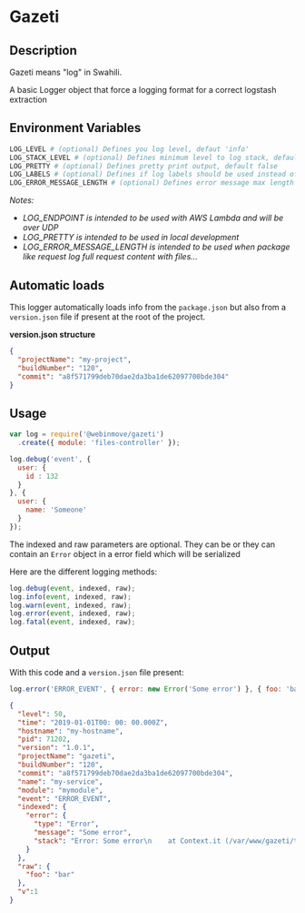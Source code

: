 # Gazeti

## Description

Gazeti means "log" in Swahili.

A basic Logger object that force a logging format for a correct logstash extraction

## Environment Variables

```sh
LOG_LEVEL # (optional) Defines you log level, defaut 'info'
LOG_STACK_LEVEL # (optional) Defines minimum level to log stack, default 'error'
LOG_PRETTY # (optional) Defines pretty print output, default false
LOG_LABELS # (optional) Defines if log labels should be used instead of levels, default false
LOG_ERROR_MESSAGE_LENGTH # (optional) Defines error message max length output, default 0 (no limit)
```

*Notes:*

 - *LOG_ENDPOINT is intended to be used with AWS Lambda and will be over UDP*
 - *LOG_PRETTY is intended to be used in local development*
 - *LOG_ERROR_MESSAGE_LENGTH is intended to be used when package like request log full request content with files...*

## Automatic loads

This logger automatically loads info from the `package.json`
but also from a `version.json` file if present at the root of the project.

**version.json structure**

```json
{
  "projectName": "my-project",
  "buildNumber": "120",
  "commit": "a8f571799deb70dae2da3ba1de62097700bde304"
}
```

## Usage

```js
var log = require('@webinmove/gazeti')
  .create({ module: 'files-controller' });

log.debug('event', {
  user: {
    id : 132
  }
}, {
  user: {
    name: 'Someone'
  }
});
```

The indexed and raw parameters are optional.
They can be or they can contain an `Error` object in a error field which will be serialized

Here are the different logging methods:

```js
log.debug(event, indexed, raw);
log.info(event, indexed, raw);
log.warn(event, indexed, raw);
log.error(event, indexed, raw);
log.fatal(event, indexed, raw);
```

## Output

With this code and a `version.json` file present:

```js
log.error('ERROR_EVENT', { error: new Error('Some error') }, { foo: 'bar' });
```

```json
{
  "level": 50,
  "time": "2019-01-01T00: 00: 00.000Z",
  "hostname": "my-hostname",
  "pid": 71202,
  "version": "1.0.1",
  "projectName": "gazeti",
  "buildNumber": "120",
  "commit": "a8f571799deb70dae2da3ba1de62097700bde304",
  "name": "my-service",
  "module": "mymodule",
  "event": "ERROR_EVENT",
  "indexed": {
    "error": {
      "type": "Error",
      "message": "Some error",
      "stack": "Error: Some error\n    at Context.it (/var/www/gazeti/test/libs/Gazeti.spec.js:191:31)\n    at callFnAsync (/var/www/gazeti/node_modules/mocha/lib/runnable.js:400:21)\n    at Test.Runnable.run (/var/www/gazeti/node_modules/mocha/lib/runnable.js:342:7)\n    at Runner.runTest (/var/www/gazeti/node_modules/mocha/lib/runner.js:455:10)\n    at /var/www/gazeti/node_modules/mocha/lib/runner.js:573:12\n    at next (/var/www/gazeti/node_modules/mocha/lib/runner.js:369:14)\n    at /var/www/gazeti/node_modules/mocha/lib/runner.js:379:7\n    at next (/var/www/gazeti/node_modules/mocha/lib/runner.js:303:14)\n    at Immediate._onImmediate (/var/www/gazeti/node_modules/mocha/lib/runner.js:347:5)\n    at runCallback (timers.js:694:18)\n    at tryOnImmediate (timers.js:665:5)\n    at processImmediate (timers.js:647:5)"
    }
  },
  "raw": {
    "foo": "bar"
  },
  "v":1
}
```

